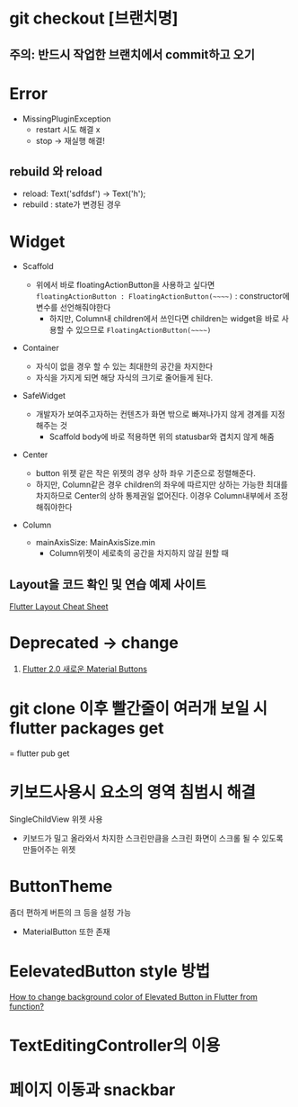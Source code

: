 # git checkout [브랜치명]

## 주의: 반드시 작업한 브랜치에서 commit하고 오기

# Error

- MissingPluginException
  - restart 시도 해결 x
  - stop -> 재실행 해결!

## rebuild 와 reload

- reload: Text('sdfdsf') -> Text('h');
- rebuild : state가 변경된 경우

# Widget

- Scaffold

  - 위에서 바로 floatingActionButton을 사용하고 싶다면 `floatingActionButton : FloatingActionButton(~~~~)` : constructor에 변수를 선언해줘야한다
    - 하지만, Column내 children에서 쓰인다면 children는 widget을 바로 사용할 수 있으므로 `FloatingActionButton(~~~~)`

- Container

  - 자식이 없을 경우 할 수 있는 최대한의 공간을 차지한다
  - 자식을 가지게 되면 해당 자식의 크기로 줄어들게 된다.

- SafeWidget

  - 개발자가 보여주고자하는 컨텐츠가 화면 밖으로 빠져나가지 않게 경계를 지정해주는 것
    - Scaffold body에 바로 적용하면 위의 statusbar와 겹치지 않게 해줌

- Center

  - button 위젯 같은 작은 위젯의 경우 상하 좌우 기준으로 정렬해준다.
  - 하지만, Column같은 경우 children의 좌우에 따르지만 상하는 가능한 최대를 차지하므로 Center의 상하 통제권일 없어진다. 이경우 Column내부에서 조정해줘야한다

- Column
  - mainAxisSize: MainAxisSize.min
    - Column위젯이 세로축의 공간을 차지하지 않길 원할 때

## Layout을 코드 확인 및 연습 예제 사이트

[Flutter Layout Cheat Sheet](https://medium.com/flutter-community/flutter-layout-cheat-sheet-5363348d037e)

# Deprecated -> change

1. [Flutter 2.0 새로운 Material Buttons](https://seosh817.tistory.com/56)

# git clone 이후 빨간줄이 여러개 보일 시 flutter packages get

= flutter pub get

# 키보드사용시 요소의 영역 침범시 해결

SingleChildView 위젯 사용

- 키보드가 밀고 올라와서 차지한 스크린만큼을 스크린 화면이 스크롤 될 수 있도록 만들어주는 위젯

# ButtonTheme

좀더 편하게 버튼의 크 등을 설정 가능

- MaterialButton 또한 존재

# EelevatedButton style 방법

[How to change background color of Elevated Button in Flutter from function?](https://stackoverflow.com/questions/66835173/how-to-change-background-color-of-elevated-button-in-flutter-from-function)

# TextEditingController의 이용

# 페이지 이동과 snackbar
